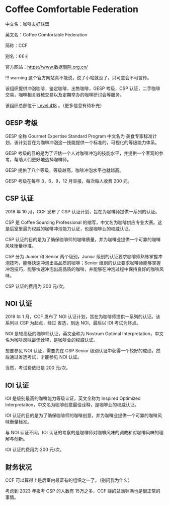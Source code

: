 # Coffee Comfortable Federation

中文名：咖啡友好联盟

英文名：Coffee Comfortable Federation

简称：CCF

别名：€€￡ 

官方网站：<https://www.数据删除.org.cn/> 

!!! warning 
    这个官方网站真不能说，说了小站就没了，只可意会不可言传。

该组织提供冲泡咖啡，鉴定咖啡，出售咖啡，GESP 考级，CSP 认证，二手咖啡交易，咖啡相关器械交易以及定期举办的咖啡研讨会等服务。

该组织总部位于 [Level 418](https://chocolateater.github.io/FD-Class/Levels/Level_FD-418) 。（更多信息有待补充）

## GESP 考级

GESP 全称 Gourmet Expertise Standard Program 中文名为 美食专家标准计划，该计划旨在为咖啡冲泡这一技能提供一个标准的，可视化的等级能力体系。

GESP 考级的目的是为了评估一个人对咖啡冲泡的技能水平，并提供一个客观的参考，帮助人们更好地选择咖啡师。

GESP 提供了八个等级，等级越高，咖啡冲泡水平也就越高。

GESP 考级在每年 3，6，9，12 月举报，每次每人收费 200 元。

## CSP 认证

2018 年 10 月，CCF 发布了 CSP 认证计划，旨在为咖啡师提供一系列的认证。

CSP 是 Coffee Sourcing Professional 的缩写，中文名为咖啡供应专业大赛。这是后室里最为权威的咖啡冲泡能力认证，也是咖啡业的权威认证。

CSP 认证的目的是为了确保咖啡师的咖啡质量，并为咖啡业提供一个可靠的咖啡风味衡量标准。

CSP 分为 Junior 和 Senior 两个级别，Junior 级别的认证要求咖啡师熟练掌握冲泡技巧，能够快速冲泡出高品质的咖啡；Senior 级别的认证要求咖啡师能够掌握冲泡技巧，能够快速冲泡出高品质的咖啡，并能够在冲泡过程中保持良好的咖啡风味。

CSP 认证的费用为 200 元/次。

## NOI 认证

2019 年 1 月，CCF 发布了 NOI 认证计划，旨在为咖啡师提供一系列的认证。该系列以 CSP 为起点，经过 省选，到达 NOI，最后以 IOI 考试为终点。

NOI 是较高级的咖啡师认证，英文全称为 Nostrum Optimal Interpretation，中文名为咖啡风味最佳诠释，是咖啡业的权威认证。

想要参见 NOI 认证，需要先在 CSP Senior 级别认证中获得一个较好的成绩，然后通过省选考试，才能参见 NOI 认证。

当然，考试费依旧是 200 元/次。

## IOI 认证

IOI 是级别最高的咖啡能力等级认证，英文全称为 Inspired Optimized Interpretation，中文名为咖啡创意最佳诠释，是咖啡业的权威认证。

IOI 认证的目的是为了确保咖啡师的咖啡创意，并为咖啡业提供一个可靠的咖啡风味衡量标准。

与 NOI 认证不同，IOI 认证的考察的是咖啡师对咖啡风味的调教和对咖啡风味的理解与创新。

IOI 认证的费用为 200 元/次。

## 财务状况

CCF 可以算得上是后室内最富有的组织之一了。（别问我为什么）

考虑到 2023 年报考 CSP 的人数有 15万之多，CCF 赚的盆满钵满也是很正常的事情。